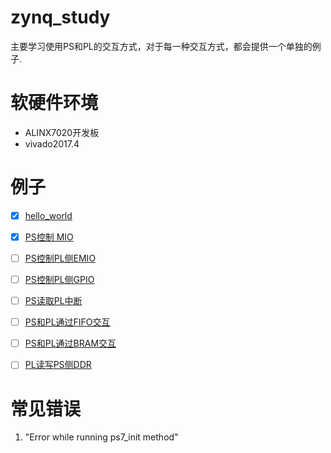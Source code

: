 # zynq_study
主要学习使用PS和PL的交互方式，对于每一种交互方式，都会提供一个单独的例子.

# 软硬件环境
* ALINX7020开发板
* vivado2017.4



# 例子
- [x] [hello_world](https://github.com/kdurant/zynq_study/tree/master/hello_world)
- [x] [PS控制 MIO]()
- [ ] [PS控制PL侧EMIO]()
- [ ] [PS控制PL侧GPIO]()

- [ ] [PS读取PL中断]()
- [ ] [PS和PL通过FIFO交互]()
- [ ] [PS和PL通过BRAM交互]()
- [ ] [PL读写PS侧DDR]()

# 常见错误
1. "Error while running ps7_init method"

